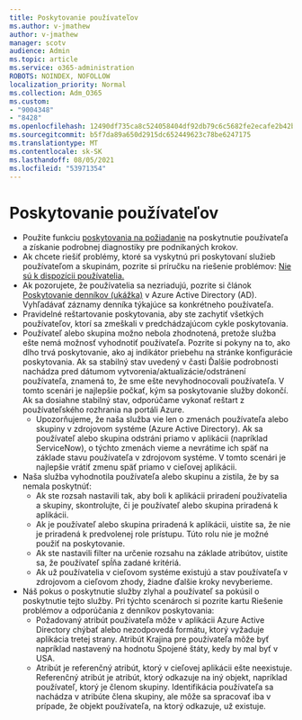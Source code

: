```yaml
---
title: Poskytovanie používateľov
ms.author: v-jmathew
author: v-jmathew
manager: scotv
audience: Admin
ms.topic: article
ms.service: o365-administration
ROBOTS: NOINDEX, NOFOLLOW
localization_priority: Normal
ms.collection: Adm_O365
ms.custom:
- "9004348"
- "8428"
ms.openlocfilehash: 12490df735ca8c524058404df92db79c6c5682fe2ecafe2b42baed70fa3ab142
ms.sourcegitcommit: b5f7da89a650d2915dc652449623c78be6247175
ms.translationtype: MT
ms.contentlocale: sk-SK
ms.lasthandoff: 08/05/2021
ms.locfileid: "53971354"
---
```

# <a name="user-provisioning"></a>Poskytovanie používateľov

- Použite funkciu [poskytovania na požiadanie](https://docs.microsoft.com/azure/active-directory/app-provisioning/provision-on-demand) na poskytnutie používateľa a získanie podrobnej diagnostiky pre podnikaných krokov.
- Ak chcete riešiť problémy, ktoré sa vyskytnú pri poskytovaní služieb používateľom a skupinám, pozrite si príručku na riešenie problémov: [Nie sú k dispozícii používatelia.](https://docs.microsoft.com/azure/active-directory/app-provisioning/application-provisioning-config-problem-no-users-provisioned)
- Ak pozorujete, že používatelia sa nezriadujú, pozrite si článok [Poskytovanie denníkov (ukážka)](https://docs.microsoft.com/azure/active-directory/reports-monitoring/concept-provisioning-logs) v Azure Active Directory (AD). Vyhľadávať záznamy denníka týkajúce sa konkrétneho používateľa.
- Pravidelné reštartovanie poskytovania, aby ste zachytiť všetkých používateľov, ktorí sa zmeškali v predchádzajúcom cykle poskytovania.
- Používateľ alebo skupina možno nebola zhodnotená, pretože služba ešte nemá možnosť vyhodnotiť používateľa. Pozrite si pokyny na to, ako dlho trvá poskytovanie, ako aj indikátor priebehu na stránke konfigurácie poskytovania. Ak sa stabilný stav uvedený v časti Ďalšie podrobnosti nachádza pred dátumom vytvorenia/aktualizácie/odstránení používateľa, znamená to, že sme ešte nevyhodnocovali používateľa. V tomto scenári je najlepšie počkať, kým sa poskytovanie služby dokončí. Ak sa dosiahne stabilný stav, odporúčame vykonať reštart z používateľského rozhrania na portáli Azure.
  - Upozorňujeme, že naša služba vie len o zmenách používateľa alebo skupiny v zdrojovom systéme (Azure Active Directory). Ak sa používateľ alebo skupina odstráni priamo v aplikácii (napríklad ServiceNow), o týchto zmenách vieme a nevrátime ich späť na základe stavu používateľa v zdrojovom systéme. V tomto scenári je najlepšie vrátiť zmenu späť priamo v cieľovej aplikácii.
- Naša služba vyhodnotila používateľa alebo skupinu a zistila, že by sa nemala poskytnúť:
  - Ak ste rozsah nastavili tak, aby boli k aplikácii priradení používatelia a skupiny, skontrolujte, či je používateľ alebo skupina priradená k aplikácii.
  - Ak je používateľ alebo skupina priradená k aplikácii, uistite sa, že nie je priradená k predvolenej role prístupu. Túto rolu nie je možné použiť na poskytovanie.
  - Ak ste nastavili filter na určenie rozsahu na základe atribútov, uistite sa, že používateľ spĺňa zadané kritériá.
  - Ak už používatelia v cieľovom systéme existujú a stav používateľa v zdrojovom a cieľovom zhody, žiadne ďalšie kroky nevyberieme.
- Náš pokus o poskytnutie služby zlyhal a používateľ sa pokúsil o poskytnutie tejto služby. Pri týchto scenároch si pozrite kartu Riešenie problémov a odporúčania z denníkov poskytovania:
  - Požadovaný atribút používateľa môže v aplikácii Azure Active Directory chýbať alebo nezodpovedá formátu, ktorý vyžaduje aplikácia tretej strany. Atribút Krajina pre používateľa môže byť napríklad nastavený na hodnotu Spojené štáty, kedy by mal byť v USA.
  - Atribút je referenčný atribút, ktorý v cieľovej aplikácii ešte neexistuje. Referenčný atribút je atribút, ktorý odkazuje na iný objekt, napríklad používateľ, ktorý je členom skupiny. Identifikácia používateľa sa nachádza v atribúte člena skupiny, ale môže sa spracovať iba v prípade, že objekt používateľa, na ktorý odkazuje, už existuje.
